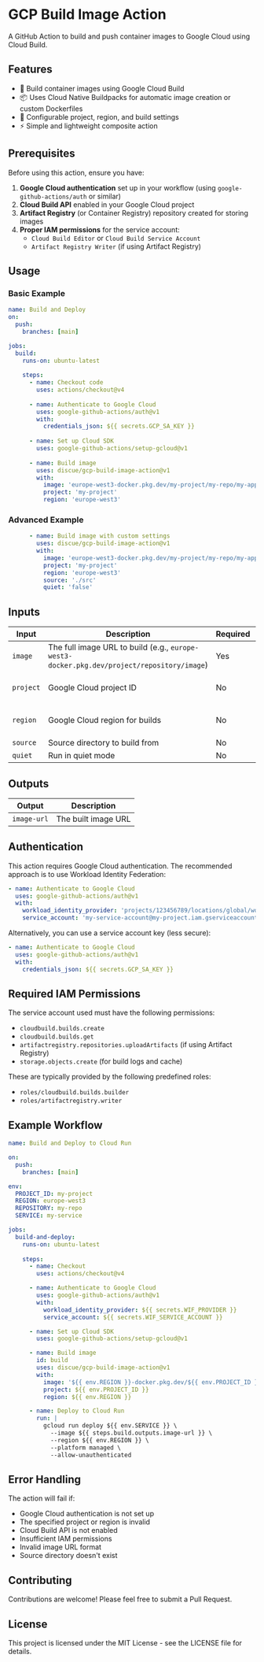 # GCP Build Image Action

A GitHub Action to build and push container images to Google Cloud using Cloud Build.

## Features

- 🚀 Build container images using Google Cloud Build
- 📦 Uses Cloud Native Buildpacks for automatic image creation or custom Dockerfiles
- 🔧 Configurable project, region, and build settings
- ⚡ Simple and lightweight composite action

## Prerequisites

Before using this action, ensure you have:

1. **Google Cloud authentication** set up in your workflow (using `google-github-actions/auth` or similar)
2. **Cloud Build API** enabled in your Google Cloud project
3. **Artifact Registry** (or Container Registry) repository created for storing images
4. **Proper IAM permissions** for the service account:
   - `Cloud Build Editor` or `Cloud Build Service Account`
   - `Artifact Registry Writer` (if using Artifact Registry)

## Usage

### Basic Example

```yaml
name: Build and Deploy
on:
  push:
    branches: [main]

jobs:
  build:
    runs-on: ubuntu-latest
    
    steps:
      - name: Checkout code
        uses: actions/checkout@v4
        
      - name: Authenticate to Google Cloud
        uses: google-github-actions/auth@v1
        with:
          credentials_json: ${{ secrets.GCP_SA_KEY }}
          
      - name: Set up Cloud SDK
        uses: google-github-actions/setup-gcloud@v1
        
      - name: Build image
        uses: discue/gcp-build-image-action@v1
        with:
          image: 'europe-west3-docker.pkg.dev/my-project/my-repo/my-app'
          project: 'my-project'
          region: 'europe-west3'
```

### Advanced Example

```yaml
      - name: Build image with custom settings
        uses: discue/gcp-build-image-action@v1
        with:
          image: 'europe-west3-docker.pkg.dev/my-project/my-repo/my-app:${{ github.sha }}'
          project: 'my-project'
          region: 'europe-west3'
          source: './src'
          quiet: 'false'
```

## Inputs

| Input | Description | Required | Default |
|-------|-------------|----------|---------|
| `image` | The full image URL to build (e.g., `europe-west3-docker.pkg.dev/project/repository/image`) | Yes | - |
| `project` | Google Cloud project ID | No | Uses gcloud default |
| `region` | Google Cloud region for builds | No | Uses gcloud default |
| `source` | Source directory to build from | No | `.` |
| `quiet` | Run in quiet mode | No | `true` |

## Outputs

| Output | Description |
|--------|-------------|
| `image-url` | The built image URL |

## Authentication

This action requires Google Cloud authentication. The recommended approach is to use Workload Identity Federation:

```yaml
- name: Authenticate to Google Cloud
  uses: google-github-actions/auth@v1
  with:
    workload_identity_provider: 'projects/123456789/locations/global/workloadIdentityPools/my-pool/providers/my-provider'
    service_account: 'my-service-account@my-project.iam.gserviceaccount.com'
```

Alternatively, you can use a service account key (less secure):

```yaml
- name: Authenticate to Google Cloud
  uses: google-github-actions/auth@v1
  with:
    credentials_json: ${{ secrets.GCP_SA_KEY }}
```

## Required IAM Permissions

The service account used must have the following permissions:

- `cloudbuild.builds.create`
- `cloudbuild.builds.get`
- `artifactregistry.repositories.uploadArtifacts` (if using Artifact Registry)
- `storage.objects.create` (for build logs and cache)

These are typically provided by the following predefined roles:
- `roles/cloudbuild.builds.builder`
- `roles/artifactregistry.writer`

## Example Workflow

```yaml
name: Build and Deploy to Cloud Run

on:
  push:
    branches: [main]

env:
  PROJECT_ID: my-project
  REGION: europe-west3
  REPOSITORY: my-repo
  SERVICE: my-service

jobs:
  build-and-deploy:
    runs-on: ubuntu-latest
    
    steps:
      - name: Checkout
        uses: actions/checkout@v4

      - name: Authenticate to Google Cloud
        uses: google-github-actions/auth@v1
        with:
          workload_identity_provider: ${{ secrets.WIF_PROVIDER }}
          service_account: ${{ secrets.WIF_SERVICE_ACCOUNT }}

      - name: Set up Cloud SDK
        uses: google-github-actions/setup-gcloud@v1

      - name: Build image
        id: build
        uses: discue/gcp-build-image-action@v1
        with:
          image: '${{ env.REGION }}-docker.pkg.dev/${{ env.PROJECT_ID }}/${{ env.REPOSITORY }}/${{ env.SERVICE }}:${{ github.sha }}'
          project: ${{ env.PROJECT_ID }}
          region: ${{ env.REGION }}

      - name: Deploy to Cloud Run
        run: |
          gcloud run deploy ${{ env.SERVICE }} \
            --image ${{ steps.build.outputs.image-url }} \
            --region ${{ env.REGION }} \
            --platform managed \
            --allow-unauthenticated
```

## Error Handling

The action will fail if:
- Google Cloud authentication is not set up
- The specified project or region is invalid
- Cloud Build API is not enabled
- Insufficient IAM permissions
- Invalid image URL format
- Source directory doesn't exist

## Contributing

Contributions are welcome! Please feel free to submit a Pull Request.

## License

This project is licensed under the MIT License - see the LICENSE file for details.